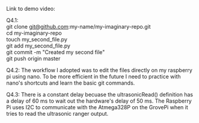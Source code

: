 Link to demo video: 

Q4.1:  
git clone git@github.com:my-name/my-imaginary-repo.git  
cd my-imaginary-repo  
touch my_second_file.py  
git add my_second_file.py  
git commit -m "Created my second file"  
git push origin master  

Q4.2:
The workflow I adopted was to edit the files directly on
my raspberry pi using nano. To be more efficient in the
future I need to practice with nano's shortcuts and learn
the basic git commands.

Q4.3:
There is a constant delay becuase  the ultrasonicRead()
definition has a delay of 60 ms to wait out the hardware's
delay of 50 ms. The Raspberry Pi uses I2C to communicate with 
the Atmega328P on the GrovePi when it tries to read the 
ultrasonic ranger output.
